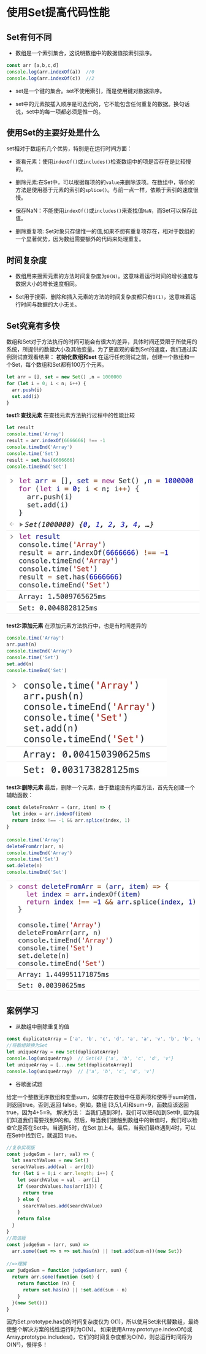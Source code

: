 # 使用Set提高代码性能

## Set有何不同

+ 数组是一个索引集合，这说明数组中的数据值按索引排序。

```javascript
const arr [a,b,c,d]
console.log(arr.indexOf(a))  //0
console.log(arr.indexOf(c))  //2
```

+ set是一个键的集合。set不使用索引，而是使用键对数据排序。

+ set中的元素按插入顺序是可迭代的，它不能包含任何重复的数据。换句话说，set中的每一项都必须是惟一的。

## 使用Set的主要好处是什么

set相对于数组有几个优势，特别是在运行时间方面：

+ 查看元素：使用`indexOf()`或`includes()`检查数组中的项是否存在是比较慢的。

+ 删除元素:在Set中，可以根据每项的的`value`来删除该项。在数组中，等价的方法是使用基于元素的索引的`splice()`。与前一点一样，依赖于索引的速度很慢。

+ 保存NaN：不能使用`indexOf()`或`includes()`来查找值`NaN`，而Set可以保存此值。

+ 删除重复项: Set对象只存储惟一的值,如果不想有重复项存在，相对于数组的一个显著优势，因为数组需要额外的代码来处理重复。

## 时间复杂度

+ 数组用来搜索元素的方法时间复杂度为`0(N)`。这意味着运行时间的增长速度与数据大小的增长速度相同。

+ Set用于搜索、删除和插入元素的方法的时间复杂度都只有`O(1)`，这意味着运行时间与数据的大小无关。

## Set究竟有多快

数组和Set对于方法执行的时间可能会有很大的差异，具体时间还受限于所使用的系统，所提供的数据大小及其他变量。为了更直观的看到Set的速度，我们通过实例测试直观看结果：
**初始化数组和set**
在运行任何测试之前，创建一个数组和一个Set，每个数组和Set都有100万个元素。

```javascript
let arr = [], set = new Set() ,n = 1000000
for (let i = 0; i < n; i++) {
  arr.push(i)
  set.add(i)
}
```

**test1:查找元素**
在查找元素方法执行过程中的性能比较

```javascript
let result
console.time('Array')
result = arr.indexOf(6666666) !== -1
console.timeEnd('Array')
console.time('Set')
result = set.has(6666666)
console.timeEnd('Set')
```

![set提高代码性能执行结果-查找元素执行结果](/图片/set提高代码性能执行结果-查找元素执行结果.png)

**test2:添加元素**
在添加元素方法执行中，也是有时间差异的

```javascript
console.time('Array')
arr.push(n)
console.timeEnd('Array')
console.time('Set')
set.add(n)
console.timeEnd('Set')
```

![set提高代码性能执行结果-添加元素执行结果](/图片/set提高代码性能执行结果-添加元素执行结果.png)

**test3:删除元素**
最后，删除一个元素，由于数组没有内置方法，首先先创建一个辅助函数：

```javascript
const deleteFromArr = (arr, item) => {
  let index = arr.indexOf(item)
  return index !== -1 && arr.splice(index, 1)
}

console.time('Array')
deleteFromArr(arr, n)
console.timeEnd('Array')
console.time('Set')
set.delete(n)
console.timeEnd('Set')
```

![set提高代码性能执行结果-删除元素执行结果](/图片/set提高代码性能执行结果-删除元素执行结果.png)

## 案例学习

+ 从数组中删除重复的值

```javascript
const duplicateArray = ['a', 'b', 'c', 'd', 'a', 'a', 'v', 'b', 'b', 'd', 'd']
//将数组转换为Set
let uniqueArray = new Set(duplicateArray)
console.log(uniqueArray)  // Set(4) {'a', 'b', 'c', 'd', 'v'}
let uniqueArray = [...new Set(duplicateArray)]
console.log(uniqueArray)  // ['a', 'b', 'c', 'd', 'v']
```

+ 谷歌面试题

给定一个整数无序数组和变量sum，如果存在数组中任意两项和使等于sum的值，则返回true。否则,返回 false。例如，数组 [3,5,1,4]和sum=9，函数应该返回 true，因为4+5=9。
解决方法：
当我们遇到3时，我们可以把6加到Set中, 因为我们知道我们需要找到9的和。然后，每当我们接触到数组中的新值时，我们可以检查它是否在Set中。当遇到5时，在Set 加上4。最后，当我们最终遇到4时，可以在Set中找到它，就返回 true。

```javascript
//复杂实现版
const judgeSum = (arr, val) => {
  let searchValues = new Set()
  serachValues.add(val - arr[0])
  for (let i = 0;i < arr.length; i++) {
    let searchValue = val - arr[i]
    if (searchValues.has(arr[i])) {
      return true
    } else {
      searchValues.add(searchValue)
    }
    return false
  }
}
//简洁版
const judgeSum = (arr, sum) =>
  arr.some((set => n => set.has(n) || !set.add(sum-n))(new Set))

//=>理解
var judgeSum = function judgeSum(arr, sum) {
  return arr.some(function (set) {
    return function (n) {
      return set.has(n) || !set.add(sum - n)
    }
  }(new Set()))
}
```

因为Set.prototype.has()的时间复杂度仅为 O(1)，所以使用Set来代替数组，最终使整个解决方案的线性运行时为O(N)。
如果使用Array.prototype.indexOf()或Array.prototype.includes()，它们的时间复杂度都为O(N)，则总运行时间将为 O(N²)，慢得多！
